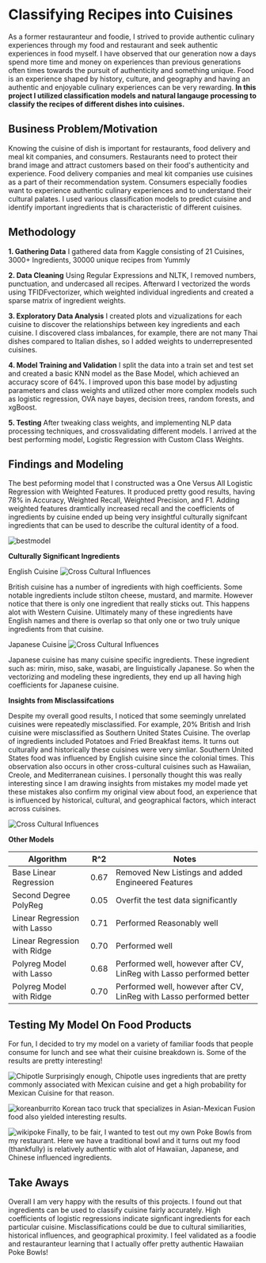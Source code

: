 # Classifying Recipes into Cuisines
As a former restauranteur and foodie, I strived to provide authentic culinary experiences through my food and restaurant and seek authentic experiences in food myself. I have observed that our generation now a days spend more time and money on experiences than previous generations often times towards the pursuit of authenticity and something unique. Food is an experience shaped by history, culture, and geography and having an authentic and enjoyable culinary experiences can be very rewarding. **In this project I utilized classification models and natural langauge processing to classify the recipes of different dishes into cuisines.**

## Business Problem/Motivation
Knowing the cuisine of dish is important for restaurants, food delivery and meal kit companies, and consumers. Restaurants need to protect their brand image and attract customers based on their food's authenticity and experience. Food delivery companies and meal kit companies use cuisines as a part of their recommendation system. Consumers especially foodies want to experience authentic culinary experiences and to understand their cultural palates. I used various classification models to predict cuisine and identify important ingredients that is characteristic of different cuisines.

## Methodology
**1. Gathering Data**
I gathered data from Kaggle consisting of 21 Cuisines, 3000+ Ingredients, 30000 unique recipes from Yummly

**2. Data Cleaning**
Using Regular Expressions and NLTK, I removed numbers, punctuation, and undercased all recipes. Afterward I vectorized the words using TFIDFvectorizer, which weighted individual ingredients and created a sparse matrix of ingredient weights.

**3. Exploratory Data Analysis**
I created plots and vizualizations for each cuisine to discover the relationships between key ingredients and each cuisine. I discovered class imbalances, for example, there are not many Thai dishes compared to Italian dishes, so I added weights to underrepresented cuisines.

**4. Model Training and Validation**
I split the data into a train set and test set and created a basic KNN model as the Base Model, which achieved an accuracy score of 64%. I improved upon this base model by adjusting parameters and class weights and utilized other more complex models such as logistic regression, OVA naye bayes, decision trees, random forests, and xgBoost. 

**5. Testing**
After tweaking class weights, and implementing NLP data processing techniques, and crossvalidating different models. I arrived at the best performing model, Logistic Regression with Custom Class Weights.

## Findings and Modeling


The best peforming model that I constructed was a One Versus All Logistic Regression with Weighted Features. It produced pretty good results, having 78% in Accuracy, Weighted Recall, Weighted Precision, and F1. Adding weighted features dramtically increased recall and the coefficients of ingredients by cuisine ended up being very insightful culturally signifcant ingredients that can be used to describe the cultural identity of a food.

![bestmodel](bestmodel.png)


**Culturally Significant Ingredients**

English Cuisine
![Cross Cultural Influences](british.png)

British cuisine has a number of ingredients with high coefficients. Some notable ingredients include stilton cheese, mustard, and marmite. However notice that there is only one ingredient that really sticks out. This happens alot with Western Cuisine. Ultimately many of these ingredients have English names and there is overlap so that only one or two truly unique ingredients from that cuisine.

Japanese Cuisine
![Cross Cultural Influences](japanese.png)

Japanese cuisine has many cuisine specific ingredients. These ingredient such as: mirin, miso, sake, wasabi, are linguistically Japanese. So when the vectorizing and modeling these ingredients, they end up all having high coefficients for Japanese cuisine. 


**Insights from Misclassifcations**

Despite my overall good results, I noticed that some seemingly unrelated cuisines were repeatedly misclassified. For example, 20% British and Irish cuisine were misclassified as Southern United States Cuisine. The overlap of ingredients included Potatoes and Fried Breakfast items. It turns out culturally and historically these cuisines were very simliar. Southern United States food was influenced by English cuisine since the colonial times. This observation also occurs in other cross-cultural cuisines such as Hawaiian, Creole, and Mediterranean cuisines. I personally thought this was really interesting since I am drawing insights from mistakes my model made yet these mistakes also confirm my original view about food, an experience that is influenced by historical, cultural, and geographical factors, which interact across cuisines. 

![Cross Cultural Influences](englishsouth.png)




**Other Models**

| Algorithm           | R^2                                    | Notes                         |
| ----------------- | --------------------------------------- | ---------------------------- |
| Base Linear Regression               | 0.67                    | Removed New Listings and added Engineered Features |
| Second Degree PolyReg                |  0.05                 | Overfit the test data significantly|
| Linear Regression with Lasso | 0.71                        | Performed Reasonably well       |
| Linear Regression  with Ridge  | 0.70| Performed well                   |
| Polyreg Model with Lasso  | 0.68| Performed well, however after CV, LinReg with Lasso performed better                   |
| Polyreg Model with Ridge  | 0.70| Performed well, however after CV, LinReg with Lasso performed better                   |

## Testing My Model On Food Products

For fun, I decided to try my model on a variety of familiar foods that people consume for lunch and see what their cuisine breakdown is. Some of the results are pretty interesting!

![Chipotle](chipotle.png)
Surprisingly enough, Chipotle uses ingredients that are pretty commonly associated with Mexican cuisine and get a high probability for Mexican Cuisine for that reason.

![koreanburrito](koreanburrito.png)
Korean taco truck that specializes in Asian-Mexican Fusion food also yielded interesting results.

![wikipoke](wikipoke.png)
Finally, to be fair, I wanted to test out my own Poke Bowls from my restaurant. Here we have a traditional bowl and it turns out my food (thankfully) is relatively authentic with alot of Hawaiian, Japanese, and Chinese influenced ingredients.

## Take Aways

Overall I am very happy with the results of this projects. I found out that ingredients can be used to classify cuisine fairly accurately. High coefficients of logistic regressions indicate signficant ingredients for each particular cuisine. Misclassifications could be due to cultural similiarities, historical influences, and geographical proximity. I feel validated as a foodie and restauranteur learning that I actually offer pretty authentic Hawaiian Poke Bowls!


